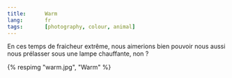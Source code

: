 ```yaml
---
title:      Warm
lang:       fr
tags:       [photography, colour, animal]
---
```


En ces temps de fraicheur extrême, nous aimerions bien pouvoir nous aussi nous prélasser sous une lampe chauffante, non ?

{% respimg "warm.jpg", "Warm" %}
